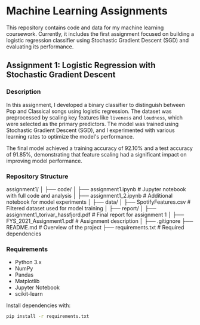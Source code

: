 # Machine Learning Assignments

This repository contains code and data for my machine learning coursework. Currently, it includes the first assignment focused on building a logistic regression classifier using Stochastic Gradient Descent (SGD) and evaluating its performance.

## Assignment 1: Logistic Regression with Stochastic Gradient Descent

### Description

In this assignment, I developed a binary classifier to distinguish between Pop and Classical songs using logistic regression. The dataset was preprocessed by scaling key features like `liveness` and `loudness`, which were selected as the primary predictors. The model was trained using Stochastic Gradient Descent (SGD), and I experimented with various learning rates to optimize the model's performance.

The final model achieved a training accuracy of 92.10% and a test accuracy of 91.85%, demonstrating that feature scaling had a significant impact on improving model performance.

### Repository Structure
assignment1/
│
├── code/
│   ├── assignment1.ipynb            # Jupyter notebook with full code and analysis
│   ├── assignment1_2.ipynb          # Additional notebook for model experiments
│
├── data/
│   ├── SpotifyFeatures.csv          # Filtered dataset used for model training
│
├── report/
│   ├── assignment1_torivar_hassfjord.pdf # Final report for assignment 1
│   ├── FYS_2021_Assignment1.pdf          # Assignment description
│
├── .gitignore
├── README.md                         # Overview of the project
├── requirements.txt                  # Required dependencies


### Requirements

- Python 3.x
- NumPy
- Pandas
- Matplotlib
- Jupyter Notebook
- scikit-learn

Install dependencies with:

```bash
pip install -r requirements.txt


